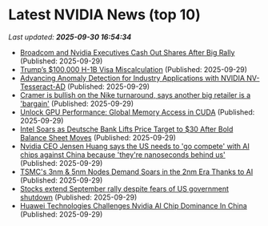 # Latest NVIDIA News (top 10)
_Last updated: **2025-09-30 16:54:34**_

- [Broadcom and Nvidia Executives Cash Out Shares After Big Rally](https://finance.yahoo.com/news/broadcom-nvidia-executives-cash-shares-163612199.html) (Published: 2025-09-29)
- [Trump’s $100,000 H-1B Visa Miscalculation](http://foreignpolicy.com/2025/09/29/h1b-work-visa-trump-immigration-tech-workers-india-reform/) (Published: 2025-09-29)
- [Advancing Anomaly Detection for Industry Applications with NVIDIA NV-Tesseract-AD](https://developer.nvidia.com/blog/advancing-anomaly-detection-for-industry-applications-with-nvidia-nv-tesseract-ad/) (Published: 2025-09-29)
- [Cramer is bullish on the Nike turnaround, says another big retailer is a 'bargain'](https://biztoc.com/x/2bdf47e7a97b8024) (Published: 2025-09-29)
- [Unlock GPU Performance: Global Memory Access in CUDA](https://developer.nvidia.com/blog/unlock-gpu-performance-global-memory-access-in-cuda/) (Published: 2025-09-29)
- [Intel Soars as Deutsche Bank Lifts Price Target to $30 After Bold Balance Sheet Moves](https://finance.yahoo.com/news/intel-soars-deutsche-bank-lifts-161234264.html) (Published: 2025-09-29)
- [Nvidia CEO Jensen Huang says the US needs to 'go compete' with AI chips against China because 'they're nanoseconds behind us'](https://www.pcgamer.com/hardware/jensen-huang-says-the-us-needs-to-go-compete-on-ai-chips-against-china-because-theyre-nanoseconds-behind-us/) (Published: 2025-09-29)
- [TSMC's 3nm & 5nm Nodes Demand Soars in the 2nm Era Thanks to AI](https://www.androidheadlines.com/2025/09/tsmc-3nm-5nm-chip-process-solid-demand-2026-ai-2nm.html) (Published: 2025-09-29)
- [Stocks extend September rally despite fears of US government shutdown](https://www.irishtimes.com/business/2025/09/29/stocks-extend-september-rally-despite-fears-of-us-government-shutdown/) (Published: 2025-09-29)
- [Huawei Technologies Challenges Nvidia AI Chip Dominance In China](https://biztoc.com/x/10c10c1d48d5fceb) (Published: 2025-09-29)
